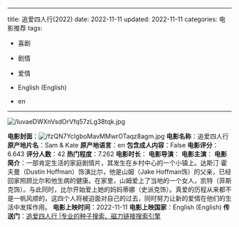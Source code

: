 
---
title: 追爱四人行(2022)
date: 2022-11-11
updated: 2022-11-11
categories: 电影推荐
tags:

- 喜剧
- 剧情
- 爱情

- English (English)
- en
---

<img src="https://image.tmdb.org/t/p/original/luvaeDWXnVsdOrVfq57zLg38tqk.jpg" alt="/luvaeDWXnVsdOrVfq57zLg38tqk.jpg" title="/luvaeDWXnVsdOrVfq57zLg38tqk.jpg">

**电影封面**：<img src="https://image.tmdb.org/t/p/w200/fzQN7YcIgboMavMMwrOTaqz8agm.jpg" alt="/fzQN7YcIgboMavMMwrOTaqz8agm.jpg" title="/fzQN7YcIgboMavMMwrOTaqz8agm.jpg">
**电影名称**：追爱四人行
**原产地片名**：Sam & Kate
**原产地语言**：en
**包含成人内容**：False
**电影评分**：6.643
**评分人数**：42
**热门程度**：7.262
**电影时长**：
**电影导演**：
**电影主演**：
**电影简介**：一部肯定生活的家庭剧情片，其发生在乡村中心的一个小镇上。达斯汀·霍夫曼（Dustin Hoffman）饰演比尔，他是山姆（Jake Hoffman饰）的父亲，已经回家照顾比尔和他生病的健康。在家里，山姆爱上了当地的一个女人，凯特（菲斯克饰）。与此同时，比尔开始爱上她的妈妈蒂娜（史派克饰）。真爱的历程从来都不是一帆风顺的，这四个人将被迫面对自己的过去，同时努力让新的爱情在他们的生活中发挥作用。
**电影上映时间**：2022-11-11
**电影上映国家**：English (English)
**传送门**：[追爱四人行 |专业的种子搜索、磁力链接搜索引擎](https://movie.amd794.com:2083/?search=Sam%20%26%20Kate&ordering=&mode=match_phrase&page_size=10&page=1)

